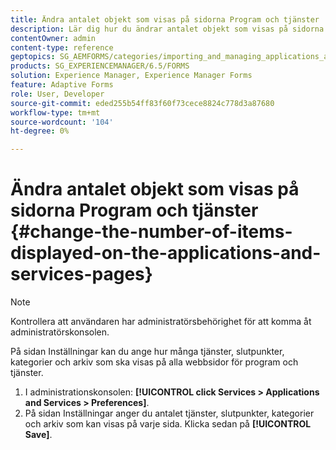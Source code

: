 ```yaml
---
title: Ändra antalet objekt som visas på sidorna Program och tjänster
description: Lär dig hur du ändrar antalet objekt som visas på sidorna Program och tjänster.
contentOwner: admin
content-type: reference
geptopics: SG_AEMFORMS/categories/importing_and_managing_applications_and_archives
products: SG_EXPERIENCEMANAGER/6.5/FORMS
solution: Experience Manager, Experience Manager Forms
feature: Adaptive Forms
role: User, Developer
source-git-commit: eded255b54ff83f60f73cece8824c778d3a87680
workflow-type: tm+mt
source-wordcount: '104'
ht-degree: 0%

---
```


# Ändra antalet objekt som visas på sidorna Program och tjänster {#change-the-number-of-items-displayed-on-the-applications-and-services-pages}

>[!NOTE]
> 
> Kontrollera att användaren har administratörsbehörighet för att komma åt administratörskonsolen.

På sidan Inställningar kan du ange hur många tjänster, slutpunkter, kategorier och arkiv som ska visas på alla webbsidor för program och tjänster.

1. I administrationskonsolen: **[!UICONTROL click Services > Applications and Services > Preferences]**.
1. På sidan Inställningar anger du antalet tjänster, slutpunkter, kategorier och arkiv som kan visas på varje sida. Klicka sedan på **[!UICONTROL Save]**.
